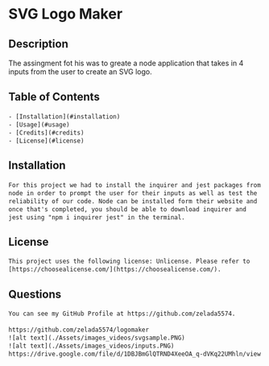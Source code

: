 # SVG Logo Maker

## Description
 The assingment fot his was to greate a node application that takes in 4 inputs from the user to create an SVG logo.
## Table of Contents
    
    - [Installation](#installation)
    - [Usage](#usage)
    - [Credits](#credits)
    - [License](#license)

 ## Installation 

    For this project we had to install the inquirer and jest packages from node in order to prompt the user for their inputs as well as test the reliability of our code. Node can be installed form their website and once that's completed, you should be able to download inquirer and jest using "npm i inquirer jest" in the terminal. 

 ## License
    
    This project uses the following license: Unlicense. Please refer to [https://choosealicense.com/](https://choosealicense.com/).

## Questions

    You can see my GitHub Profile at https://github.com/zelada5574.

    https://github.com/zelada5574/logomaker
    ![alt text](./Assets/images_videos/svgsample.PNG)
    ![alt text](./Assets/images_videos/inputs.PNG)
    https://drive.google.com/file/d/1DBJBmGlQTRND4XeeOA_q-dVKq22UMhln/view
